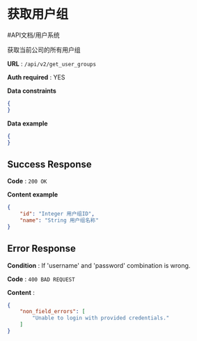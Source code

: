 # 获取用户组
#API文档/用户系统 

获取当前公司的所有用户组

**URL** : `/api/v2/get_user_groups`

**Auth required** : YES

**Data constraints**

```json
{
}
```

**Data example**

```json
{
}
```


## Success Response

**Code** : `200 OK`

**Content example**

```json
{
    "id": "Integer 用户组ID",
    "name": "String 用户组名称"
}
```

## Error Response

**Condition** : If 'username' and 'password' combination is wrong.

**Code** : `400 BAD REQUEST`

**Content** :

```json
{
    "non_field_errors": [
        "Unable to login with provided credentials."
    ]
}
```
